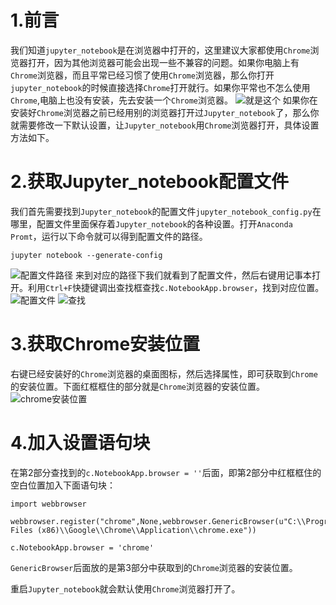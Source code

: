 # 1.前言
我们知道`jupyter_notebook`是在浏览器中打开的，这里建议大家都使用`Chrome`浏览器打开，因为其他浏览器可能会出现一些不兼容的问题。如果你电脑上有`Chrome`浏览器，而且平常已经习惯了使用`Chrome`浏览器，那么你打开`jupyter_notebook`的时候直接选择`Chrome`打开就行。如果你平常也不怎么使用`Chrome`,电脑上也没有安装，先去安装一个`Chrome`浏览器。
![就是这个](https://i.loli.net/2019/02/24/5c723d6381a41.png)
如果你在安装好`Chrome`浏览器之前已经用别的浏览器打开过`Jupyter_notebook`了，那么你就需要修改一下默认设置，让`Jupyter_notebook`用`Chrome`浏览器打开，具体设置方法如下。

# 2.获取Jupyter_notebook配置文件
我们首先需要找到`Jupyter_notebook`的配置文件`jupyter_notebook_config.py`在哪里，配置文件里面保存着`Jupyter_notebook`的各种设置。打开`Anaconda Promt`，运行以下命令就可以得到配置文件的路径。
```
jupyter notebook --generate-config
```
![配置文件路径](https://i.loli.net/2019/02/24/5c723d637f7f8.png)
来到对应的路径下我们就看到了配置文件，然后右键用记事本打开。利用`Ctrl+F`快捷键调出查找框查找`c.NotebookApp.browser`，找到对应位置。
![配置文件](https://i.loli.net/2019/02/24/5c723d639f57e.png)
![查找](https://i.loli.net/2019/02/24/5c723d63aa199.png)
# 3.获取Chrome安装位置
右键已经安装好的`Chrome`浏览器的桌面图标，然后选择属性，即可获取到`Chrome`的安装位置。下面红框框住的部分就是`Chrome`浏览器的安装位置。
![chrome安装位置](https://i.loli.net/2019/02/24/5c723d638075d.png)

# 4.加入设置语句块
在第2部分查找到的`c.NotebookApp.browser = ''`后面，即第2部分中红框框住的空白位置加入下面语句块：
```
import webbrowser

webbrowser.register("chrome",None,webbrowser.GenericBrowser(u"C:\\Program Files (x86)\\Google\\Chrome\\Application\\chrome.exe"))

c.NotebookApp.browser = 'chrome'
```
`GenericBrowser`后面放的是第3部分中获取到的`Chrome`浏览器的安装位置。

重启`Jupyter_notebook`就会默认使用`Chrome`浏览器打开了。